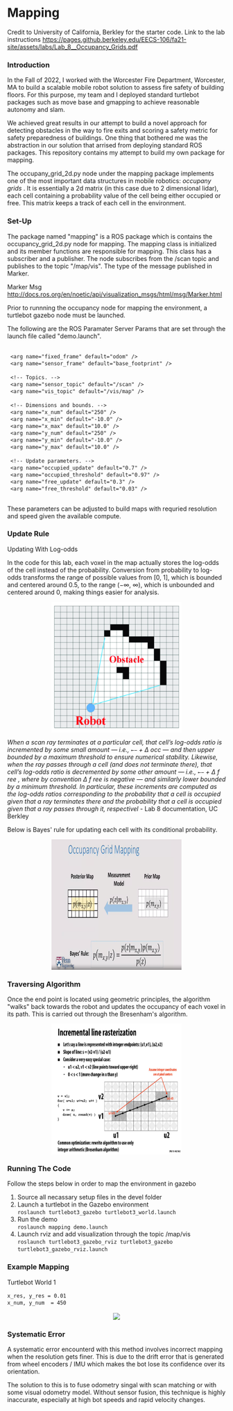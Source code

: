 # Mapping

Credit to University of California, Berkley for the starter code. Link to the lab instructions https://pages.github.berkeley.edu/EECS-106/fa21-site/assets/labs/Lab_8__Occupancy_Grids.pdf

### Introduction

In the Fall of 2022, I worked with the Worcester Fire Department, Worcester, MA to build a scalable mobile robot solution to assess fire safety of building floors. For this purpose, my team and I deployed standard turtlebot packages such as move base and gmapping to achieve reasonable autonomy and slam. 

We achieved great results in our attempt to build a novel approach for detecting obstacles in the way to fire exits and scoring a safety metric for safety preparedness of buildings. One thing that bothered me was the abstraction in our solution that arrised from deploying standard ROS packages. This repository contains my attempt to build my own package for mapping. 

The occupany_grid_2d.py node under the mapping package implements one of the most important data structures in mobile robotics: <i> occupany grids </i>. It is essentially a 2d matrix (in this case due to 2 dimensional lidar), each cell containing a probability value of the cell being either occupied or free. This matrix keeps a track of each cell in the environment. 
  
### Set-Up 
  
The package named "mapping" is a ROS package which is contains the occupancy_grid_2d.py node for mapping. The mapping class is initialized and its member functions are responsible for mapping. This class has a subscriber and a publisher. The node subscribes from the /scan topic and publishes to the topic "/map/vis". The type of the message published in Marker. 
  
Marker Msg
http://docs.ros.org/en/noetic/api/visualization_msgs/html/msg/Marker.html
  
Prior to runnning the occupancy node for mapping the environment, a turtlebot gazebo node must be launched. 
  
The following are the ROS Paramater Server Params that are set through the launch file called "demo.launch".
  
``` 

 <arg name="fixed_frame" default="odom" />
 <arg name="sensor_frame" default="base_footprint" />

 <!-- Topics. -->
 <arg name="sensor_topic" default="/scan" />
 <arg name="vis_topic" default="/vis/map" />

 <!-- Dimensions and bounds. -->
 <arg name="x_num" default="250" />
 <arg name="x_min" default="-10.0" />
 <arg name="x_max" default="10.0" />
 <arg name="y_num" default="250" />
 <arg name="y_min" default="-10.0" />
 <arg name="y_max" default="10.0" />

 <!-- Update parameters. -->
 <arg name="occupied_update" default="0.7" />
 <arg name="occupied_threshold" default="0.97" />
 <arg name="free_update" default="0.3" />
 <arg name="free_threshold" default="0.03" />
  
```

These parameters can be adjusted to build maps with requried resolution and speed given the available compute.

### Update Rule

Updating With Log-odds

In the code for this lab, each voxel in the map actually stores the log-odds of the cell instead of the probability. Conversion from probability to log-odds transforms the range of possible values from [0, 1], which is bounded and centered around 0.5, to the range (−∞, ∞), which is unbounded and centered around 0, making things easier for analysis.

<p align="center"><img align="center" src="https://raw.githubusercontent.com/deveshdatwani/lidar-mapping/main/assets/log-odds.png" height=300, width=300></p>

<i> When a scan ray terminates at a particular cell, that cell’s log-odds ratio is incremented by some small amount — i.e., ` ←− ` + ∆ occ — and then upper bounded by a maximum threshold to ensure numerical stability. Likewise, when the ray passes through a cell (and does not terminate there), that cell’s log-odds ratio is decremented by some other amount — i.e., ` ←− ` + ∆ f ree , where by convention ∆ f ree is negative — and similarly lower bounded by a minimum threshold. In particular, these increments are computed as the log-odds ratios corresponding to the probability that a cell is occupied given that a ray terminates there and the probability that a cell is occupied given that a ray passes through it, respectivel </i> - Lab 8 documentation, UC Berkley

Below is Bayes' rule for updating each cell with its conditional probability.

<p align="center"><img align="center" src="https://raw.githubusercontent.com/deveshdatwani/lidar-mapping/main/assets/bayesian.png" height=300, width=300></p>

### Traversing Algorithm

Once the end point is located using geometric principles, the algorithm "walks" back towards the robot and updates the occupancy of each voxel in its path. This is carried out through the Bresenham's algorithm.

<p align="center"><img align="center" src="https://raw.githubusercontent.com/deveshdatwani/lidar-mapping/main/assets/bresenham.png" height=300, width=300></p>


### Running The Code 

Follow the steps below in order to map the environment in gazebo 

1. Source all necassary setup files in the devel folder
2. Launch a turtlebot in the Gazebo environment <br>
``` roslaunch turtlebot3_gazebo turtlebot3_world.launch ```
3. Run the demo <br>
``` roslaunch mapping demo.launch ```
4. Launch rviz and add visualization through the topic /map/vis <br>
``` roslaunch turtlebot3_gazebo_rviz turtlebot3_gazebo turtlebot3_gazebo_rviz.launch ```

### Example Mapping

Turtlebot World 1

```
x_res, y_res = 0.01
x_num, y_num  = 450 
```

<p align="center"><img align="center" src="https://raw.githubusercontent.com/deveshdatwani/lidar-mapping/main/assets/map1.png" width=600></p>

### Systematic Error

A systematic error encounterd with this method involves incorrect mapping when the resolution gets finer. This is due to the drift error that is generated from wheel encoders / IMU which makes the bot lose its confidence over its orientation. 

The solution to this is to fuse odometry singal with scan matching or with some visual odometry model. Without sensor fusion, this technique is highly inaccurate, especially at high bot speeds and rapid velocity changes.
  
